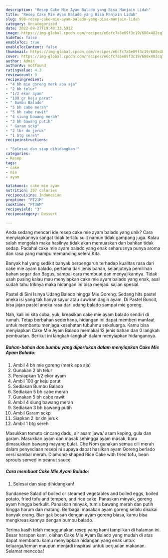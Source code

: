 ```yaml
---
description: "Resep Cake Mie Ayam Balado yang Bisa Manjain Lidah"
title: "Resep Cake Mie Ayam Balado yang Bisa Manjain Lidah"
slug: 998-resep-cake-mie-ayam-balado-yang-bisa-manjain-lidah
category: Uncategorized
date: 2022-09-27T19:40:33.591Z
image: https://img-global.cpcdn.com/recipes/e6cfc7a5e09f3c19/680x482cq70/cake-mie-ayam-balado-foto-resep-utama.jpg
hideToc: false
enableToc: true
enableTocContent: false
thumbnail: https://img-global.cpcdn.com/recipes/e6cfc7a5e09f3c19/680x482cq70/cake-mie-ayam-balado-foto-resep-utama.jpg
cover: https://img-global.cpcdn.com/recipes/e6cfc7a5e09f3c19/680x482cq70/cake-mie-ayam-balado-foto-resep-utama.jpg
author: Admin
authorAv: notfound
ratingvalue: 4.3
reviewcount: 9
recipeingredient:
- "4 bh mie goreng merk apa aja"
- "2 bh telur"
- "1/2 ekor ayam"
- "100 gr keju parut"
- " Bumbu Balado"
- "5 bh cabe merah"
- "5 bh cabe rawit"
- "4 siung bawang merah"
- "3 bh bawang putih"
- " Garam sckp"
- "2 lbr dn jeruk"
- "1 btg sereh"
recipeinstructions:

- "Selesai dan siap dihidangkan!"
categories:
- Resep
tags:
- cake
- mie
- ayam

katakunci: cake mie ayam 
nutrition: 297 calories
recipecuisine: Indonesian
preptime: "PT21M"
cooktime: "PT36M"
recipeyield: "3"
recipecategory: Dessert

---
```





Anda sedang mencari ide resep cake mie ayam balado yang unik? Cara menyiapkannya sangat tidak terlalu sulit namun tidak gampang juga. Kalau salah mengolah maka hasilnya tidak akan memuaskan dan bahkan tidak sedap. Padahal cake mie ayam balado yang enak seharusnya punya aroma dan rasa yang mampu memancing selera Kita.





Banyak hal yang sedikit banyak berpengaruh terhadap kualitas rasa dari cake mie ayam balado, pertama dari jenis bahan, selanjutnya pemilihan bahan segar dan Bagus, sampai cara membuat dan menyajikannya. Tidak usah pusing kalau mau menyiapkan cake mie ayam balado yang enak,      asal sudah tahu triknya maka hidangan ini bisa menjadi sajian spesial.














Pastel di Sini Isinya Udang Balado hingga Mie Goreng. Sedang hits pastel aneka isi yang tak hanya sayur atau suwiran dagin ayam. Di Pastel Buncit, bisa jajan pastel aneka rasa dari udang balado sampai mie goreng.






Nah, kali ini kita coba, yuk, kreasikan cake mie ayam balado sendiri di rumah. Tetap berbahan sederhana, hidangan ini dapat memberi manfaat untuk membantu menjaga kesehatan tubuhmu sekeluarga. Kamu bisa menyiapkan Cake Mie Ayam Balado memakai 12 jenis bahan dan 0 langkah pembuatan. Berikut ini langkah-langkah dalam menyiapkan hidangannya.

<!--inarticleads1-->

##### Bahan-bahan dan bumbu yang diperlukan dalam menyiapkan Cake Mie Ayam Balado:

1. Ambil 4 bh mie goreng (merk apa aja)
1. Gunakan 2 bh telur
1. Persiapkan 1/2 ekor ayam
1. Ambil 100 gr keju parut
1. Sediakan  Bumbu Balado
1. Sediakan 5 bh cabe merah
1. Gunakan 5 bh cabe rawit
1. Ambil 4 siung bawang merah
1. Sediakan 3 bh bawang putih
1. Ambil  Garam sckp
1. Siapkan 2 lbr dn jeruk
1. Ambil 1 btg sereh


Masukkan tomato cincang dadu, air asam jawa/ asam keping, gula dan garam. Masukkan ayam dan masak sehingga ayam masak, baru dimasukkan bawang mayang bulat. Che Nom gunakan semua cili merah dalam penyediaan resepi ni supaya dapat hasilkan ayam Goreng berlado versi sambal merah. Diamond-shaped Rice Cake with fried tofu, bean sprouts served in peanut sauce. 

<!--inarticleads2-->

##### Cara membuat Cake Mie Ayam Balado:


1. Selesai dan siap dihidangkan!

Sundanese Salad of boiled or steamed vegetables and boiled eggs, boiled potato, fried tofu and tempeh, and rice cake. Panaskan minyak, goreng ayam hingga berkulit. Panaskan minyak, tumis bawang merah dan putih hingga harum dan matang. Berbagai masakan ayam goreng selalu disukai banyak orang. Biar gak bosan dengan ayam goreng biasa, kamu bisa mengkreasikannya dengan bumbu balado. 

Terima kasih telah menggunakan resep yang kami tampilkan di halaman ini. Besar harapan kami, olahan Cake Mie Ayam Balado yang mudah di atas dapat membantu kamu menyiapkan hidangan yang enak untuk keluarga/teman maupun menjadi inspirasi untuk berjualan makanan. Selamat mencoba!
